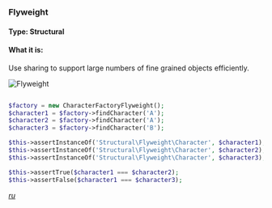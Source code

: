### Flyweight

#### Type: Structural

#### What it is:
Use sharing to support large numbers of fine grained objects efficiently.

![Flyweight]

```php

$factory = new CharacterFactoryFlyweight();
$character1 = $factory->findCharacter('A');
$character2 = $factory->findCharacter('A');
$character3 = $factory->findCharacter('B');

$this->assertInstanceOf('Structural\Flyweight\Character', $character1);
$this->assertInstanceOf('Structural\Flyweight\Character', $character2);
$this->assertInstanceOf('Structural\Flyweight\Character', $character3);

$this->assertTrue($character1 === $character2);
$this->assertFalse($character1 === $character3);

```
_[ru][Ru Flyweight]_

[Flyweight]: https://github.com/olegre/DesignPatterns/blob/master/~images/Flyweight.png
[Ru Flyweight]: https://github.com/olegre/DesignPatterns/blob/master/~images/ru/Flyweight.png
